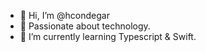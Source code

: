 - 👋 Hi, I’m @hcondegar
- 👀 Passionate about technology.
- 🌱 I’m currently learning Typescript & Swift.

<!---
hcondegar/hcondegar is a ✨ special ✨ repository because its `README.md` (this file) appears on your GitHub profile.
You can click the Preview link to take a look at your changes.
--->

